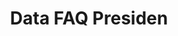 ---
title: Data FAQ Presiden
organization: KPU REPUBLIK INDONESIA
notes: Data FAQ Presiden
resources:
  - name: CSV Pertanyaan
    url: 'https://github.com/pemiluAPI/pemilu-data/raw/master/faq_presiden/pertanyaan.csv'
    format: csv
  - name: CSV Tags
    url: 'https://github.com/pemiluAPI/pemilu-data/raw/master/faq_presiden/tags.csv'
    format: csv
category:
  - FAQ Presiden
maintainer: ''
maintainer_email: ''
---